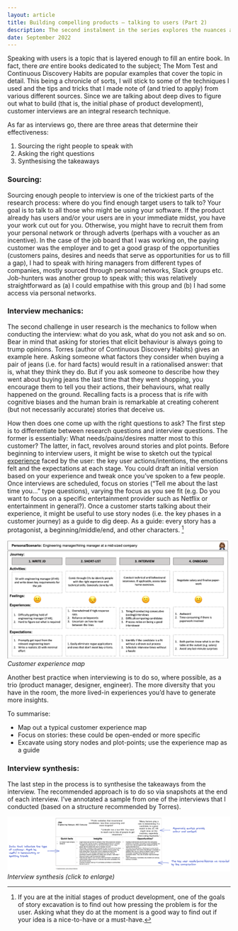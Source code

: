```yaml
---
layout: article
title: Building compelling products — talking to users (Part 2)
description: The second instalment in the series explores the nuances and best practices involved in user interviews.
date: September 2022
---
```


Speaking with users is a topic that is layered enough to fill an entire book. In fact, there *are* entire books dedicated to the subject; The Mom Test and Continuous Discovery Habits are popular examples that cover the topic in detail. This being a chronicle of sorts, I will stick to some of the techniques I used and the tips and tricks that I made note of (and tried to apply) from various different sources. Since we are talking about deep dives to figure out what to build (that is, the initial phase of product development), customer interviews are an integral research technique.

As far as interviews go, there are three areas that determine their effectiveness:
1. Sourcing the right people to speak with
2. Asking the right questions
3. Synthesising the takeaways

### Sourcing:

Sourcing enough people to interview is one of the trickiest parts of the research process: where do you find enough target users to talk to? Your goal is to talk to all those who might be using your software. If the product already has users and/or your users are in your immediate midst, you have your work cut out for you. Otherwise, you might have to recruit them from your personal network or through adverts (perhaps with a voucher as an incentive). In the case of the job board that I was working on, the paying customer was the employer and to get a good grasp of the opportunities (customers pains, desires and needs that serve as opportunities for us to fill a gap), I had to speak with hiring managers from different types of companies, mostly sourced through personal networks, Slack groups etc. Job-hunters was another group to speak with; this was relatively straightforward as (a) I could empathise with this group and (b) I had some access via personal networks.

### Interview mechanics:

The second challenge in user research is the mechanics to follow when conducting the interview: what do you ask, what do you not ask and so on. Bear in mind that asking for stories that elicit behaviour is always going to trump opinions. Torres (author of Continuous Discovery Habits) gives an example here. Asking someone what factors they consider when buying a pair of jeans (i.e. for hard facts) would result in a rationalised answer: that is, what they think they do. But if you ask someone to describe how they went about buying jeans the last time that they went shopping, you encourage them to tell you their actions, their behaviours, what really happened on the ground. Recalling facts is a process that is rife with cognitive biases and the human brain is remarkable at creating coherent (but not necessarily accurate) stories that deceive us.

How then does one come up with the right questions to ask? The first step is to differentiate between research questions and interview questions. The former is essentially: What needs/pains/desires matter most to this customer? The latter, in fact, revolves around stories and plot points. Before beginning to interview users, it might be wise to sketch out the typical <a href="https://hbr.org/2010/11/using-customer-journey-maps-to" target="_blank">experience</a> faced by the user: the key user actions/intentions, the emotions felt and the expectations at each stage. You could draft an initial version based on your experience and tweak once you’ve spoken to a few people. Once interviews are scheduled, focus on stories (“Tell me about the last time you…” type questions), varying the focus as you see fit (e.g. Do you want to focus on a specific entertainment provider such as Netflix or entertainment in general?). Once a customer starts talking about their experience, it might be useful to use story nodes (i.e. the key phases in a customer journey) as a guide to dig deep. As a guide: every story has a protagonist, a beginning/middle/end, and other characters. [^1]

[![Customer experience map](/public/xp.png)](/public/xp.png)
*Customer experience map*

Another best practice when interviewing is to do so, where possible, as a trio (product manager, designer, engineer). The more diversity that you have in the room, the more lived-in experiences you’d have to generate more insights.

To summarise:
<ul>
  <li> Map out a typical customer experience map </li>
  <li> Focus on stories: these could be open-ended or more specific </li>
  <li> Excavate using story nodes and plot-points; use the experience map as a guide </li>
</ul>

### Interview synthesis:

The last step in the process is to synthesise the takeaways from the interview. The recommended approach is to do so via snapshots at the end of each interview. I’ve annotated a sample from one of the interviews that I conducted (based on a structure recommended by Torres).

[![Interview synthesis](/public/int-notes.png)](/public/int-notes.png)
*Interview synthesis (click to enlarge)*





[^1]: If you are at the initial stages of product development, one of the goals of story excavation is to find out how pressing the problem is for the user. Asking what they do at the moment is a good way to find out if your idea is a nice-to-have or a must-have.

